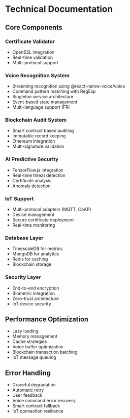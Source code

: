 # Technical Documentation

## Core Components

### Certificate Validator
- OpenSSL integration
- Real-time validation
- Multi-protocol support

### Voice Recognition System
- Streaming recognition using @react-native-voice/voice
- Command pattern matching with RegExp
- Singleton service architecture
- Event-based state management
- Multi-language support (FR)

### Blockchain Audit System
- Smart contract based auditing
- Immutable record keeping
- Ethereum integration
- Multi-signature validation

### AI Predictive Security
- TensorFlow.js integration
- Real-time threat detection
- Certificate analysis
- Anomaly detection

### IoT Support
- Multi-protocol adapters (MQTT, CoAP)
- Device management
- Secure certificate deployment
- Real-time monitoring

### Database Layer
- TimescaleDB for metrics
- MongoDB for analytics
- Redis for caching
- Blockchain storage

### Security Layer
- End-to-end encryption
- Biometric integration
- Zero-trust architecture
- IoT device security

## Performance Optimization
- Lazy loading
- Memory management
- Cache strategies
- Voice buffer optimization
- Blockchain transaction batching
- IoT message queuing

## Error Handling
- Graceful degradation
- Automatic retry
- User feedback
- Voice command error recovery
- Smart contract fallback
- IoT connection resilience